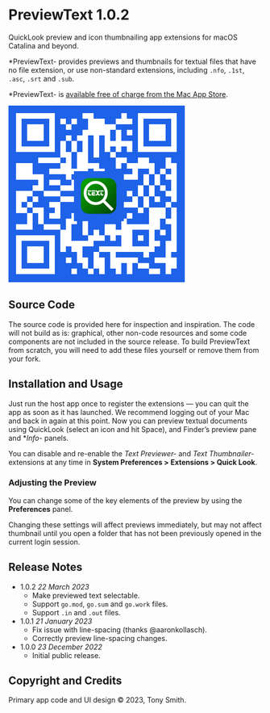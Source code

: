 # PreviewText 1.0.2

QuickLook preview and icon thumbnailing app extensions for macOS Catalina and beyond.

*PreviewText- provides previews and thumbnails for textual files that have no file extension, or use non-standard extensions, including `.nfo`, `.1st`, `.asc`, `.srt` and `.sub`.

*PreviewText- is [available free of charge from the Mac App Store](https://apps.apple.com/us/app/previewtext/id1660037028).

![PreviewText App Store QR code](qr-code.png)

## Source Code ##

The source code is provided here for inspection and inspiration. The code will not build as is: graphical, other non-code resources and some code components are not included in the source release. To build PreviewText from scratch, you will need to add these files yourself or remove them from your fork.

## Installation and Usage ##

Just run the host app once to register the extensions &mdash; you can quit the app as soon as it has launched. We recommend logging out of your Mac and back in again at this point. Now you can preview textual documents using QuickLook (select an icon and hit Space), and Finder’s preview pane and **Info*- panels.

You can disable and re-enable the *Text Previewer-* and *Text Thumbnailer-* extensions at any time in **System Preferences > Extensions > Quick Look**.

### Adjusting the Preview ###

You can change some of the key elements of the preview by using the **Preferences** panel.

Changing these settings will affect previews immediately, but may not affect thumbnail until you open a folder that has not been previously opened in the current login session.

## Release Notes ##

- 1.0.2 *22 March 2023*
    - Make previewed text selectable.
    - Support `go.mod`, `go.sum` and `go.work` files.
    - Support `.in` and `.out` files.
- 1.0.1 *21 January 2023*
    - Fix issue with line-spacing (thanks @aaronkollasch).
    - Correctly preview line-spacing changes.
- 1.0.0 *23 December 2022*
    - Initial public release.

## Copyright and Credits ##

Primary app code and UI design &copy; 2023, Tony Smith.
